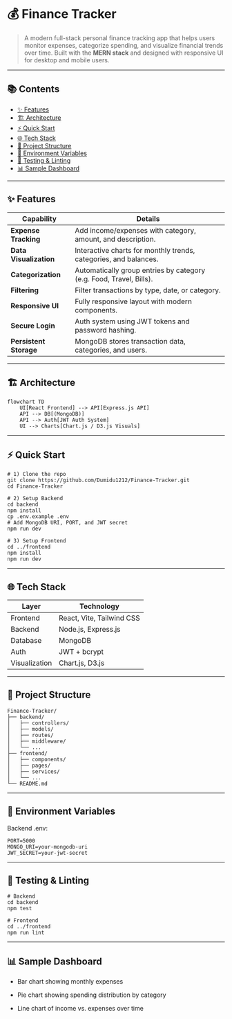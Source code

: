 # 💰 Finance Tracker

> A modern full-stack personal finance tracking app that helps users monitor expenses, categorize spending, and visualize financial trends over time. Built with the **MERN stack** and designed with responsive UI for desktop and mobile users.

---

## 📚 Contents

- [✨ Features](#-features)
- [🏗️ Architecture](#️-architecture)
- [⚡ Quick Start](#-quick-start)
- [🌐 Tech Stack](#-tech-stack)
- [📂 Project Structure](#-project-structure)
- [🔐 Environment Variables](#-environment-variables)
- [🧪 Testing & Linting](#-testing--linting)
- [📊 Sample Dashboard](#-sample-dashboard)

---


## ✨ Features

| Capability               | Details                                                                 |
|--------------------------|-------------------------------------------------------------------------|
| **Expense Tracking**     | Add income/expenses with category, amount, and description.             |
| **Data Visualization**   | Interactive charts for monthly trends, categories, and balances.        |
| **Categorization**       | Automatically group entries by category (e.g. Food, Travel, Bills).     |
| **Filtering**            | Filter transactions by type, date, or category.                         |
| **Responsive UI**        | Fully responsive layout with modern components.                         |
| **Secure Login**         | Auth system using JWT tokens and password hashing.                      |
| **Persistent Storage**   | MongoDB stores transaction data, categories, and users.                 |

---

## 🏗️ Architecture

```mermaid
flowchart TD
    UI[React Frontend] --> API[Express.js API]
    API --> DB[(MongoDB)]
    API --> Auth[JWT Auth System]
    UI --> Charts[Chart.js / D3.js Visuals]
```

---

## ⚡ Quick Start

```
# 1) Clone the repo
git clone https://github.com/Dumidu1212/Finance-Tracker.git
cd Finance-Tracker

# 2) Setup Backend
cd backend
npm install
cp .env.example .env
# Add MongoDB URI, PORT, and JWT secret
npm run dev

# 3) Setup Frontend
cd ../frontend
npm install
npm run dev
```

---

## 🌐 Tech Stack

| Layer         | Technology                |
| ------------- | ------------------------- |
| Frontend      | React, Vite, Tailwind CSS |
| Backend       | Node.js, Express.js       |
| Database      | MongoDB                   |
| Auth          | JWT + bcrypt              |
| Visualization | Chart.js, D3.js           |

---

## 📂 Project Structure

```
Finance-Tracker/
├── backend/
│   ├── controllers/
│   ├── models/
│   ├── routes/
│   ├── middleware/
│   └── ...
├── frontend/
│   ├── components/
│   ├── pages/
│   ├── services/
│   └── ...
└── README.md
```

---

## 🔐 Environment Variables

Backend .env:

```
PORT=5000
MONGO_URI=your-mongodb-uri
JWT_SECRET=your-jwt-secret
```

---

## 🧪 Testing & Linting

```
# Backend
cd backend
npm test

# Frontend
cd ../frontend
npm run lint
```

---

## 📊 Sample Dashboard

  - Bar chart showing monthly expenses

  - Pie chart showing spending distribution by category

  - Line chart of income vs. expenses over time

